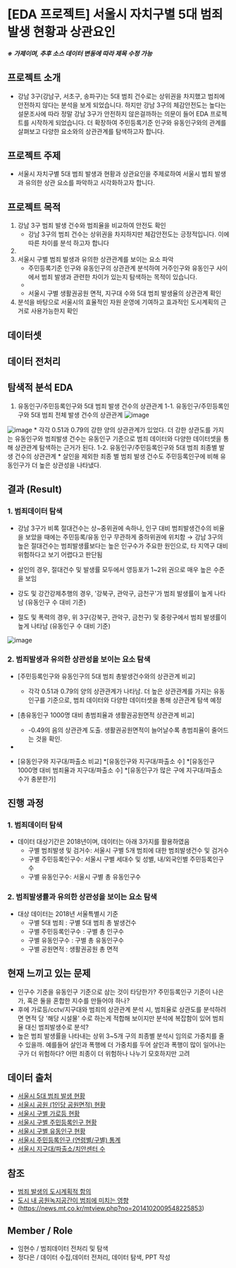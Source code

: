 # [EDA 프로젝트] 서울시 자치구별 5대 범죄 발생 현황과 상관요인 
##### ※ 가제이며, 추후 소스 데이터 변동에 따라 제목 수정 가능

## 프로젝트 소개
   * 강남 3구(강남구, 서초구, 송파구)는 5대 범죄 건수로는 상위권을 차지했고 범죄에 안전하지 않다는 분석을 보게 되었습니다. 하지만 강남 3구의 체감안전도는 높다는 설문조사에 따라 정말 강남 3구가 안전하지 않은걸까하는 의문이 들어 EDA 프로젝트를 시작하게 되었습니다. 더 확장하여 주민등록기준 인구와 유동인구와의 관계를 살펴보고 다양한 요소와의 상관관계를 탐색하고자 합니다. 

## 프로젝트 주제
   * 서울시 자치구별 5대 범죄 발생과 현황과 상관요인을 주제로하여 서울시 범죄 발생과 유의한 상관 요소를 파악하고 시각화하고자 합니다. 
   
## 프로젝트 목적
   1. 강남 3구 범죄 발생 건수와 범죄율을 비교하여 안전도 확인
      * 강남 3구의 범죄 건수는 상위권을 차지하지만 체감안전도는 긍정적입니다. 이에 따른 차이를 분석         하고자 합니다
   2.
   3. 서울시 구별 범죄 발생과 유의한 상관관계를 보이는 요소 파악
      * 주민등록기준 인구와 유동인구의 상관관계 분석하여 거주인구와 유동인구 사이에서 범죄 발생과           관련한 차이가 있는지 탐색하는 목적이 있습니다. 
      * 
      * 서울시 구별 생활권공원 면적, 지구대 수와  5대 범죄 발생율의 상관관계 확인
   5. 분석을 바탕으로 서울시의 효율적인 자원 운영에 기여하고 효과적인 도시계획의 근거로 사용가능한지 확인


## 데이터셋


## 데이터 전처리



## 탐색적 분석 EDA

  1. 유동인구/주민등록인구와 5대 범죄 발생 건수의 상관관계
    1-1. 유동인구/주민등록인구와 5대 범죄 전체 발생 건수의 상관관계
![image](https://user-images.githubusercontent.com/75604413/107478433-cea6e580-6bbc-11eb-9560-2baa7a413ed1.png)

![image](https://user-images.githubusercontent.com/75604413/107478218-72dc5c80-6bbc-11eb-82ad-8039f31cddc2.png)
      * 각각 0.51과 0.79의 강한 양의 상관관계가 있었다.  더 강한 상관도를 가지는 유동인구와 범죄발생 건수는 유동인구 기준으로 범죄 데이터와 다양한 데이터셋을 통해 상관관계 탐색하는 근거가 된다.
    1-2. 유동인구/주민등록인구와 5대 범죄 죄종별 발생 건수의 상관관계
      * 살인을 제외한 죄종 별 범죄 발생 건수도 주민등록인구에 비해 유동인구가 더 높은 상관성을 나타냈다.


## 결과 (Result)
### 1. 범죄데이터 탐색
* 강남 3구가 비록 절대건수는 상~중위권에 속하나, 인구 대비 범죄발생건수의 비율을 보았을 때에는 주민등록/유동 인구 무관하게 중하위권에 위치함
   → 강남 3구의 높은 절대건수는 범죄발생률보다는 높은 인구수가 주요한 원인으로, 타 지역구 대비 위험하다고 보기 어렵다고 판단됨

* 살인의 경우, 절대건수 및 발생률 모두에서 영등포가 1~2위 권으로 매우 높은 수준을 보임
* 강도 및 강간강제추행의 경우, '강북구, 관악구, 금천구'가 범죄 발생률이 높게 나타남 (유동인구 수 대비 기준)
* 절도 및 폭력의 경우, 위 3구(강북구, 관악구, 금천구) 및 중랑구에서 범죄 발생률이 높게 나타남 (유동인구 수 대비 기준)

![image](https://user-images.githubusercontent.com/78459305/107248906-20912380-6a76-11eb-86d4-4c0d32b5f123.png)

### 2. 범죄발생과 유의한 상관성을 보이는 요소 탐색

* [주민등록인구와 유동인구의 5대 범죄 총발생건수와의 상관관계 비교]
   * 각각 0.51과 0.79의 양의 상관관계가 나타남. 더 높은 상관관계를 가지는 유동인구를 기준으로, 범죄 데이터와 다양한 데이터셋을 통해 상관관계 탐색 예정



* [총유동인구 1000명 대비 총범죄율과 생활권공원면적 상관관계 비교]
   * -0.49의 음의 상관관계 도출. 생활권공원면적이 늘어날수록 총범죄율이 줄어드는 것을 확인.
   
* 
   
 

* [유동인구와 지구대/파출소 비교]
   *[유동인구와 지구대/파출소 수]
   *[유동인구 1000명 대비 범죄율과 지구대/파출소 수]
   *[유동인구가 많은 구에 지구대/파출소 수가 충분한가]

## 진행 과정
### 1. 범죄데이터 탐색
* 데이터 대상기간은 2018년이며, 데이터는 아래 3가지를 활용하였음
  * 구별 범죄발생 및 검거수: 서울시 구별 5개 범죄에 대한 범죄발생건수 및 검거수
  * 구별 주민등록인구수: 서울시 구별 세대수 및 성별, 내/외국인별 주민등록인구수
  * 구별 유동인구수: 서울시 구별 총 유동인구수


### 2. 범죄발생률과 유의한 상관성을 보이는 요소 탐색
* 대상 데이터는 2018년 서울특별시 기준
   * 구별 5대 범죄 :  구별 5대 범죄 총 발생건수
   * 구별 주민등록인구수 : 구별 총 인구수
   * 구별 유동인구수 : 구별 총 유동인구수
   * 구별 공원면적 : 생활권공원 총 면적


## 현재 느끼고 있는 문제
* 인구수 기준을 유동인구 기준으로 삼는 것이 타당한가? 주민등록인구 기준이 나은가, 혹은 둘을 혼합한 지수를 만들어야 하나?
* 후에 가로등/cctv/지구대와 범죄의 상관관계 분석 시, 범죄율로 상관도를 분석하려면 면적 당 '해당 시설물' 수로 하는게 적합해 보이지만 분석에 복잡함이 있어 범죄율 대신 범죄발생수로 분석?
* 높은 범죄 발생률을 나타내는 상위 3~5개 구의 죄종별 분석시 임의로 가중치를 줄 수 있을까. 예를들어 살인과 폭행에 더 가중치를 두어 살인과 폭행이 많이 일어나는 구가 더 위험하다? 어떤 죄종이 더 위험하나 나누기 모호하지만 고려






## 데이터 출처
* [서울시 5대 범죄 발생 현황](http://data.seoul.go.kr/dataList/316/S/2/datasetView.do)
* [서울시 공원 (1인당 공원면적) 현황](http://data.seoul.go.kr/dataList/360/S/2/datasetView.do)
* [서울시 구별 가로등 현황](http://data.seoul.go.kr/dataList/261/S/2/datasetView.do)
* [서울시 구별 주민등록인구 현황](http://data.seoul.go.kr/dataList/419/S/2/datasetView.do)
* [서울시 구별 유동인구 현황](http://datakorea.datastore.or.kr/profile/geo/04000KR11/#flow_top_bottom_private_data)
* [서울시 주민등록인구 (연령별/구별) 통계](http://data.seoul.go.kr/dataList/10718/S/2/datasetView.do)
* [서울시 지구대/파출소/치안센터 수](http://data.seoul.go.kr/dataList/224/S/2/datasetView.do)

## 참조
* [범죄 발생의 도시계획적 함의](http://kostat.go.kr/file_total/paper2005-1.pdf)
* [도시 내 공원녹지공간이 범죄에 미치는 영향](https://www.dbpia.co.kr/journal/articleDetail?nodeId=NODE01227581)
* (https://news.mt.co.kr/mtview.php?no=2014102009548225853)



## Member / Role
* 임현수 / 범죄데이터 전처리 및 탐색
* 정다은 / 데이터 수집,데이터 전처리, 데이터 탐색, PPT 작성
